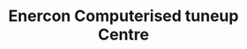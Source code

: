 ---
title: "Enercon Computerised tuneup Centre"
url: /slm-abd/enercon-computerised-tuneup-centre/
shop: car repair
---
